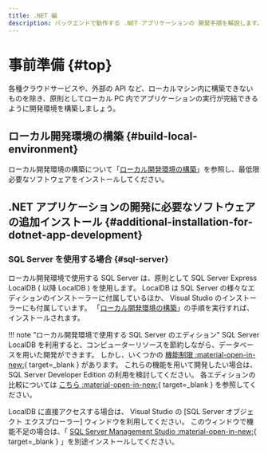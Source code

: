 ```yaml
---
title: .NET 編
description: バックエンドで動作する .NET アプリケーションの 開発手順を解説します。
---
```


# 事前準備 {#top}

各種クラウドサービスや、外部の API など、ローカルマシン内に構築できないものを除き、原則としてローカル PC 内でアプリケーションの実行が完結できるように開発環境を構築しましょう。

## ローカル開発環境の構築 {#build-local-environment}

ローカル開発環境の構築について「[ローカル開発環境の構築](../../how-to-develop/local-environment/index.md)」を参照し、最低限必要なソフトウェアをインストールしてください。

## .NET アプリケーションの開発に必要なソフトウェアの追加インストール {#additional-installation-for-dotnet-app-development}

### SQL Server を使用する場合 {#sql-server}

ローカル開発環境で使用する SQL Server は、原則として SQL Server Express LocalDB ( 以降 LocalDB ) を使用します。
LocalDB は SQL Server の様々なエディションのインストーラーに付属しているほか、 Visual Studio のインストーラーにも付属しています。
「[ローカル開発環境の構築](../../how-to-develop/local-environment/index.md)」の手順を実行すれば、インストールされます。

!!! note "ローカル開発環境で使用する SQL Server のエディション"
    SQL Server LocalDB を利用すると、コンピューターリソースを節約しながら、データベースを用いた開発ができます。
    しかし、いくつかの [機能制限 :material-open-in-new:](https://learn.microsoft.com/ja-jp/sql/database-engine/configure-windows/sql-server-express-localdb#restrictions){ target=_blank } があります。
    これらの機能を用いて開発したい場合は、 SQL Server Developer Edition の利用を検討してください。
    各エディションの比較については [こちら :material-open-in-new:](https://learn.microsoft.com/ja-jp/sql/sql-server/editions-and-components-of-sql-server-2019){ target=_blank } を参照してください。

LocalDB に直接アクセスする場合は、 Visual Studio の [SQL Server オブジェクト エクスプローラー] ウィンドウを利用してください。
このウィンドウで機能不足の場合は、「 [SQL Server Management Studio :material-open-in-new:](https://learn.microsoft.com/ja-jp/sql/ssms/download-sql-server-management-studio-ssms){ target=_blank } 」を別途インストールしてください。
